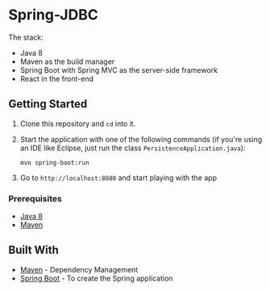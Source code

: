 # Spring-JDBC
The stack:
- Java 8
- Maven as the build manager
- Spring Boot with Spring MVC as the server-side framework
- React in the front-end

## Getting Started
1. Clone this repository and `cd` into it.


2. Start the application with one of the following commands (if you're using an IDE like Eclipse, just run the class `PersistenceApplication.java`):

    ```
    mvn spring-boot:run
    ```
    
    
5. Go to `http://localhost:8080` and start playing with the app

### Prerequisites

- [Java 8](http://www.oracle.com/technetwork/java/javase/downloads/jdk8-downloads-2133151.html)
- [Maven](https://maven.apache.org/download.cgi)

## Built With
* [Maven](https://maven.apache.org/) - Dependency Management
* [Spring Boot](https://projects.spring.io/spring-boot/) - To create the Spring application
